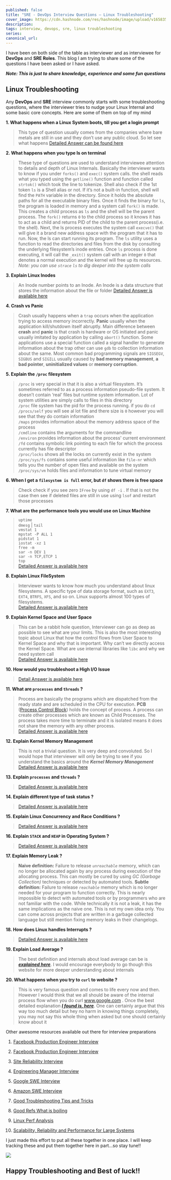 ```yaml
---
published: false
title: "SRE - DevOps Interview Questions — Linux Troubleshooting"
cover_image: https://cdn.hashnode.com/res/hashnode/image/upload/v1658350256075/Qe6ZpmMxX.png?auto=compress
description:
tags: interview, devops, sre, linux troubleshooting
series:
canonical_url:
---
```


I have been on both side of the table as interviewer and as interviewee for **DevOps** and **SRE Roles**. This blog I am trying to share some of the questions I have been asked or I have asked.

_**Note: This is just to share knowledge, experience and some fun questions**_

## Linux Troubleshooting

Any **DevOps** and **SRE** interview commonly starts with some troubleshooting questions, where the interviewer tries to nudge your Linux Internal and some basic core concepts. Here are some of them on top of my mind

**1. What happens when a Linux System boots, till you get a login prompt**
>  This type of question usually comes from the companies where bare metals are still in use and they don’t use any public cloud. So let see what happens
> [Detailed Answer can be found here](https://opensource.com/article/17/2/linux-boot-and-startup)

**2. What happens when you type ls on terminal**
>  These type of questions are used to understand interviewee attention to details and depth of Linux Internals. Basically the interviewer wants to know if you under `forks()` and `exec()` system calls.
>  the shell reads what you typed using the `getline()` function and function called `strtok()` which took the line to tokenize. Shell also check if the 1st token `ls` is a Shell alias or not. If it’s not a built-in function, shell will find the `PATH` variable in the directory. Since it holds the absolute paths for all the executable binary files. Once it finds the binary for `ls`, the program is loaded in memory and a system call `fork()` is made. This creates a child process as `ls` and the shell will be the parent process. The `fork()` returns `0` to the child process so it knows it has to act as a child and returns PID of the child to the parent process(i.e. the shell).
>  Next, the ls process executes the system call `execve()` that will give it a brand new address space with the program that it has to run. Now, the ls can start running its program. The `ls` utility uses a function to read the directories and files from the disk by consulting the underlying filesystem’s inode entries.
>  Once `ls` process is done executing, it will call the `_exit()` system call with an integer `0` that denotes a normal execution and the kernel will free up its resources.
>  _Note: you can use `strace` `ls` to dig deeper into the system calls_

**3. Explain Linux Inodes**
>  An Inode number points to an Inode. An Inode is a data structure that stores the information about the file or folder
>  [Detailed Answer is available here](https://www.thegeekstuff.com/2012/01/linux-inodes)

**4. Crash vs Panic**
>  Crash usually happens when a `trap` occurs when the application trying to access memory incorrectly. **Panic** usually when the application kill/shutdown itself abruptly. Main difference between **crash** and **panic** is that crash is hardware or OS initiated and panic usually imitated by application by calling `abort()` function. Some applications use a special function called a signal handler to generate information about the trap other can use `gdb` to collection information about the same.
>  Most common bad programming signals are `SIGSEGV`, `SIGBUS` and `SIGILL` usually caused by **bad memory management**, **a bad pointer**, **uninitialized values** or **memory corruption**.

**5. Explain the `/proc` filesystem**
>  `/proc` is very special in that it is also a virtual filesystem. It’s sometimes referred to as a process information pseudo-file system. It doesn’t contain ‘real’ files but runtime system information. Lot of system utilities are simply calls to files in this directory  
>  `/proc` file system has the pid for the process running. if you do `cd /procs/self` you will see al lot file and there size is `0` however you will see that they do contain information  
>  `/maps` provides information about the memory address space of the process  
>  `/cmdline` contains the arguments for the commandline  
>  `/environ` provides information about the process' current environment  
>  `/fd` contains symbolic link pointing to each file for which the process currently has file descriptor  
>  `/proc/locks` shows all the locks on currently exist in the system  
>  `/proc/sys/fs` contains some useful information like `file-nr` which tells you the number of open files and available on the system  
>  `/proc/sys/vm` holds files and information to tune virtual memory

**6. When I get a `filesystem is full` error, but `df` shows there is free space**
>  Check check if you see zero `IFree` by using `df -i` . If that is not the case then see if deleted files are still in use using `lsof` and restart those processes

**7. What are the performance tools you would use on Linux Machine**
>  `uptime`  
> `dmesg` | `tail`  
> `vmstat 1`  
> `mpstat -P ALL 1`  
> `pidstat 1`  
> `iostat -xz 1`  
> `free -m`  
> `sar -n DEV 1`  
> `sar -n TCP,ETCP 1`  
> `top`  
>  [Detailed Answer is available here](https://netflixtechblog.com/linux-performance-analysis-in-60-000-milliseconds-accc10403c55)

**8. Explain Linux FileSystem**
>  Interviewer wants to know how much you understand about linux filesystems. A specific type of data storage format, such as `EXT3`, `EXT4`, `BTRFS`, `XFS`, and so on. Linux supports almost 100 types of filesystems.  
>  [Detailed Answer is available here](https://opensource.com/life/16/10/introduction-linux-filesystems)

**9. Explain Kernel Space and User Space**
>  This can be a rabbit hole question, Interviewer can go as deep as possible to see what are your limits. This is also the most interesting topic about Linux that how the control flows from User Space to Kernel Space and why that is important. Why can’t we directly access the Kernel Space. What are use internal libraries like `libc` and why we need system call  
>  [Detailed Answer is available here](https://learnlinuxconcepts.blogspot.com/2014/02/kernel-space-and-user-space.html)

**10. How would you troubleshoot a High I/O Issue**
>  [Detail Answer is available here](https://www.howtouselinux.com/post/troubleshoot-high-iowait-issue-on-linux-system)

**11. What are `processes` and `threads` ?**
>  Process are basically the programs which are dispatched from the ready state and are scheduled in the CPU for execution. **PCB** ([Process Control Block](https://www.geeksforgeeks.org/process-table-and-process-control-block-pcb/)) holds the concept of process. A process can create other processes which are known as Child Processes. The process takes more time to terminate and it is isolated means it does not share the memory with any other process.  
>  [Detailed Answer is available here](https://learnlinuxconcepts.blogspot.com/2014/03/process-management.html)

**12. Explain Kernel Memory Management**
>  This is not a trivial question. It is very deep and convoluted. So I would hope that interviewer will only be trying to see if you understand the basics around the _**Kernel Memory Management**_  
>  [Detailed Answer is available here](https://linux-kernel-labs.github.io/refs/heads/master/lectures/memory-management.html)

**13. Explain `processes` and `threads` ?**
>  [Detailed Answer is available here](https://labuladong.gitbook.io/algo-en/v.-common-knowledge/linuxprocess)

**14. Explain different type of task status ?**
>  [Detailed Answer is available here](https://linux-kernel-labs.github.io/refs/heads/master/lectures/processes.html#blocking-and-waking-up-tasks)

**15. Explain Linux Concurrency and Race Conditions ?**
>  [Detailed Answer is available here](https://learnlinuxconcepts.blogspot.com/2014/07/concurrency-and-race-conditions.html)

**16. Explain `STACK` and `HEAP` in Operating System ?**
>  [Detailed Answer is available here](https://learnlinuxconcepts.blogspot.com/2014/02/stack-and-heap.html)

**17. Explain Memory Leak ?**
>  **Naive definition:** Failure to release _`unreachable`_ memory, which can no longer be allocated again by any process during execution of the allocating process. This can mostly be cured by using _GC (Garbage Collection)_ techniques or detected by automated tools.
>  **Subtle definition:** Failure to release _`reachable`_ memory which is no longer needed for your program to function correctly. This is nearly impossible to detect with automated tools or by programmers who are not familiar with the code. While technically it is not a leak, it has the same implications as the naive one. This is not my own idea only. You can come across projects that are written in a garbage collected language but still mention fixing memory leaks in their changelogs.

**18. How does Linux handles Interrupts ?**
>  [Detailed Answer is available here](https://linux-kernel-labs.github.io/refs/heads/master/lectures/interrupts.html)

**19. Explain Load Average ?**
>  The best definition and internals about load average can be is _**[explained here](https://www.brendangregg.com/blog/2017-08-08/linux-load-averages.html)**_. I would encourage everybody to go though this website for more deeper understanding about internals

**20. What happens when you try to `curl` to website ?**
>  This is very famous question and comes to life every now and then. However I would think that we all should be aware of the internal process flow when you do curl www.google.com . Once the best detailed explanation _**[I found is, here](https://github.com/alex/what-happens-when)**_. One can certainly argue that this way too much detail but hey no harm in knowing things completely, you may not say this whole thing when asked but one should certainly know about it

Other awesome resources available out there for interview preparations

 1. [Facebook Production Engineer Interview](https://azalio.wordpress.com/2016/05/29/facebook-production-engineer/)

 2. [Facebook Production Engineer Interview](https://github.com/krishnaramb/FB_Prep/wiki/linkedin)

 3. [Site Reliability Interview](https://yumminhuang.github.io/note/sreinterview/)

 4. [Engineering Manager Interview](https://docs.google.com/document/d/1ckl5roGhYkZAEBfaJHZT_-80upmhfzBZWAGmXvPJd3U/edit#)

 5. [Google SWE Interview](https://igotanoffer.com/blogs/tech/google-software-engineer-interview)

 6. [Amazon SWE Interview](https://igotanoffer.com/blogs/tech/amazon-software-development-engineer-interview)

 7. [Good Troubleshooting Tips and Tricks](https://www.bogotobogo.com/DevOps/DevOps-Sys-Admin-Interview-Questions-Trouble-Shooting-Slow-Application-Performance-BottleNecks-Leaks.php)

 8. [Good Refs What is boiling](https://docs.google.com/spreadsheets/d/1O_qwBKEESxXos-4auFjiU56RemuF2Fic--Mm7ABPvHA/edit#gid=0)

 9. [Linux Perf Analysis](https://www.brendangregg.com/Articles/Netflix_Linux_Perf_Analysis_60s.pdf)

 10. [Scalability, Reliability and Performance for Large Systems](https://github.com/binhnguyennus/awesome-scalability)

I just made this effort to put all these together in one place. I will keep tracking these and put them together here in part…so stay tune!!

![](https://cdn-images-1.medium.com/max/2800/0*b-aTKZcL-mBEHH1R.png)

## Happy Troubleshooting and Best of luck!!
